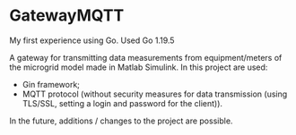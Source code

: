 # GatewayMQTT

My first experience using Go. 
Used Go 1.19.5 

A gateway for transmitting data measurements from equipment/meters of the microgrid model made in Matlab Simulink.
In this project are used:
  - Gin framework;
  - MQTT protocol (without security measures for data transmission (using TLS/SSL, setting a login and password for the client)).

In the future, additions / changes to the project are possible.
